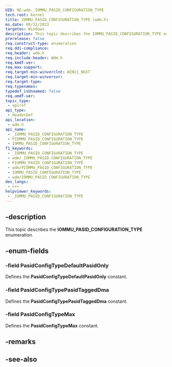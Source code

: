 ```yaml
---
UID: NE:wdm._IOMMU_PASID_CONFIGURATION_TYPE
tech.root: kernel
title: IOMMU_PASID_CONFIGURATION_TYPE (wdm.h)
ms.date: 09/22/2023
targetos: Windows
description: This topic describes the IOMMU_PASID_CONFIGURATION_TYPE enumeration (wdm.h).
prerelease: false
req.construct-type: enumeration
req.ddi-compliance: 
req.header: wdm.h
req.include-header: Wdm.h
req.kmdf-ver: 
req.max-support: 
req.target-min-winverclnt: WIN11_NEXT
req.target-min-winversvr: 
req.target-type: 
req.typenames: 
typedef_isUnnamed: false
req.umdf-ver: 
topic_type:
 - apiref
api_type:
 - HeaderDef
api_location:
 - wdm.h
api_name:
 - _IOMMU_PASID_CONFIGURATION_TYPE
 - PIOMMU_PASID_CONFIGURATION_TYPE
 - IOMMU_PASID_CONFIGURATION_TYPE
f1_keywords:
 - _IOMMU_PASID_CONFIGURATION_TYPE
 - wdm/_IOMMU_PASID_CONFIGURATION_TYPE
 - PIOMMU_PASID_CONFIGURATION_TYPE
 - wdm/PIOMMU_PASID_CONFIGURATION_TYPE
 - IOMMU_PASID_CONFIGURATION_TYPE
 - wdm/IOMMU_PASID_CONFIGURATION_TYPE
dev_langs:
 - c++
helpviewer_keywords:
 - _IOMMU_PASID_CONFIGURATION_TYPE
---
```


## -description

This topic describes the **IOMMU_PASID_CONFIGURATION_TYPE** enumeration.

## -enum-fields

### -field PasidConfigTypeDefaultPasidOnly

Defines the **PasidConfigTypeDefaultPasidOnly** constant.

### -field PasidConfigTypePasidTaggedDma

Defines the **PasidConfigTypePasidTaggedDma** constant.

### -field PasidConfigTypeMax

Defines the **PasidConfigTypeMax** constant.

## -remarks

## -see-also
